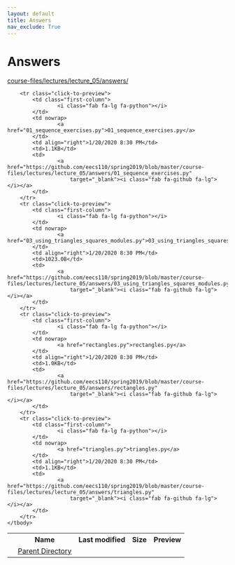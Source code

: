 ```yaml
---
layout: default
title: Answers
nav_exclude: True
---
```


# Answers

[course-files/lectures/lecture_05/answers/](.)

<table class="tbl-files">
    <tbody>
        <tr>
            <th valign="top"></th>
            <th>Name</th>
            <th>Last modified</th>
            <th>Size</th>
            <th>Preview</th>
        </tr>
        <tr>
            <td valign="top">
                <i class="fa fa-folder-open"></i>
            </td>
            <td><a href="../">Parent Directory</a></td>
            <td>&nbsp;</td>
            <td>&nbsp;</td>
            <td>&nbsp;</td>
        </tr>

        <tr class="click-to-preview">
            <td class="first-column">
                    <i class="fab fa-lg fa-python"></i>
            </td>
            <td nowrap>
                    <a href="01_sequence_exercises.py">01_sequence_exercises.py</a>
            </td>
            <td align="right">1/20/2020 8:30 PM</td>
            <td>1.1KB</td>
            <td>
                    <a href="https://github.com/eecs110/spring2019/blob/master/course-files/lectures/lecture_05/answers/01_sequence_exercises.py"
                        target="_blank"><i class="fab fa-github fa-lg"></i></a>
            </td>
        </tr>
        <tr class="click-to-preview">
            <td class="first-column">
                    <i class="fab fa-lg fa-python"></i>
            </td>
            <td nowrap>
                    <a href="03_using_triangles_squares_modules.py">03_using_triangles_squares_modules.py</a>
            </td>
            <td align="right">1/20/2020 8:30 PM</td>
            <td>1023.0B</td>
            <td>
                    <a href="https://github.com/eecs110/spring2019/blob/master/course-files/lectures/lecture_05/answers/03_using_triangles_squares_modules.py"
                        target="_blank"><i class="fab fa-github fa-lg"></i></a>
            </td>
        </tr>
        <tr class="click-to-preview">
            <td class="first-column">
                    <i class="fab fa-lg fa-python"></i>
            </td>
            <td nowrap>
                    <a href="rectangles.py">rectangles.py</a>
            </td>
            <td align="right">1/20/2020 8:30 PM</td>
            <td>1.0KB</td>
            <td>
                    <a href="https://github.com/eecs110/spring2019/blob/master/course-files/lectures/lecture_05/answers/rectangles.py"
                        target="_blank"><i class="fab fa-github fa-lg"></i></a>
            </td>
        </tr>
        <tr class="click-to-preview">
            <td class="first-column">
                    <i class="fab fa-lg fa-python"></i>
            </td>
            <td nowrap>
                    <a href="triangles.py">triangles.py</a>
            </td>
            <td align="right">1/20/2020 8:30 PM</td>
            <td>1.1KB</td>
            <td>
                    <a href="https://github.com/eecs110/spring2019/blob/master/course-files/lectures/lecture_05/answers/triangles.py"
                        target="_blank"><i class="fab fa-github fa-lg"></i></a>
            </td>
        </tr>
    </tbody>
</table>

